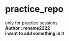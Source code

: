 # practice_repo
only for practice sessions
<br> <b>Author : rename2222 <b/>
<br>i want to add something in it 
 
